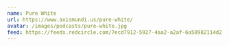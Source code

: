 ```yaml
---
name: Pure White
url: https://www.axismundi.us/pure-white/
avatar: /images/podcasts/pure-white.jpg
feed: https://feeds.redcircle.com/7ecd7912-5927-4aa2-a2af-6a50982114d2
---
```


